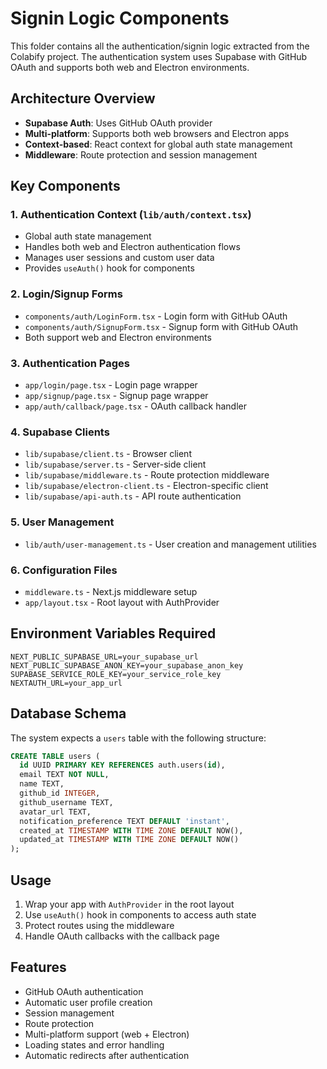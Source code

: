 # Signin Logic Components

This folder contains all the authentication/signin logic extracted from the Colabify project. The authentication system uses Supabase with GitHub OAuth and supports both web and Electron environments.

## Architecture Overview

- **Supabase Auth**: Uses GitHub OAuth provider
- **Multi-platform**: Supports both web browsers and Electron apps
- **Context-based**: React context for global auth state management
- **Middleware**: Route protection and session management

## Key Components

### 1. Authentication Context (`lib/auth/context.tsx`)
- Global auth state management
- Handles both web and Electron authentication flows
- Manages user sessions and custom user data
- Provides `useAuth()` hook for components

### 2. Login/Signup Forms
- `components/auth/LoginForm.tsx` - Login form with GitHub OAuth
- `components/auth/SignupForm.tsx` - Signup form with GitHub OAuth
- Both support web and Electron environments

### 3. Authentication Pages
- `app/login/page.tsx` - Login page wrapper
- `app/signup/page.tsx` - Signup page wrapper
- `app/auth/callback/page.tsx` - OAuth callback handler

### 4. Supabase Clients
- `lib/supabase/client.ts` - Browser client
- `lib/supabase/server.ts` - Server-side client
- `lib/supabase/middleware.ts` - Route protection middleware
- `lib/supabase/electron-client.ts` - Electron-specific client
- `lib/supabase/api-auth.ts` - API route authentication

### 5. User Management
- `lib/auth/user-management.ts` - User creation and management utilities

### 6. Configuration Files
- `middleware.ts` - Next.js middleware setup
- `app/layout.tsx` - Root layout with AuthProvider

## Environment Variables Required

```env
NEXT_PUBLIC_SUPABASE_URL=your_supabase_url
NEXT_PUBLIC_SUPABASE_ANON_KEY=your_supabase_anon_key
SUPABASE_SERVICE_ROLE_KEY=your_service_role_key
NEXTAUTH_URL=your_app_url
```

## Database Schema

The system expects a `users` table with the following structure:

```sql
CREATE TABLE users (
  id UUID PRIMARY KEY REFERENCES auth.users(id),
  email TEXT NOT NULL,
  name TEXT,
  github_id INTEGER,
  github_username TEXT,
  avatar_url TEXT,
  notification_preference TEXT DEFAULT 'instant',
  created_at TIMESTAMP WITH TIME ZONE DEFAULT NOW(),
  updated_at TIMESTAMP WITH TIME ZONE DEFAULT NOW()
);
```

## Usage

1. Wrap your app with `AuthProvider` in the root layout
2. Use `useAuth()` hook in components to access auth state
3. Protect routes using the middleware
4. Handle OAuth callbacks with the callback page

## Features

- GitHub OAuth authentication
- Automatic user profile creation
- Session management
- Route protection
- Multi-platform support (web + Electron)
- Loading states and error handling
- Automatic redirects after authentication
